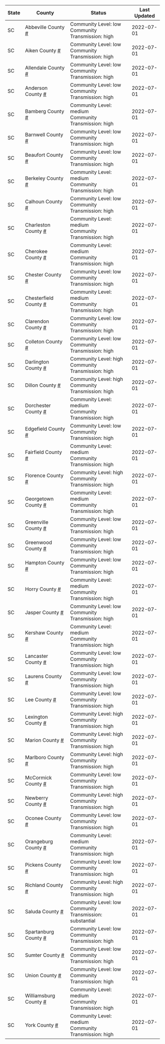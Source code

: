 State | County | Status | Last Updated
--- | --- | --- | --- 
SC | Abbeville County <a href="#abbeville_county">#</a> | <a name="abbeville_county"></a>Community Level: low<br/>Community Transmission: high | 2022-07-01
SC | Aiken County <a href="#aiken_county">#</a> | <a name="aiken_county"></a>Community Level: low<br/>Community Transmission: high | 2022-07-01
SC | Allendale County <a href="#allendale_county">#</a> | <a name="allendale_county"></a>Community Level: low<br/>Community Transmission: high | 2022-07-01
SC | Anderson County <a href="#anderson_county">#</a> | <a name="anderson_county"></a>Community Level: low<br/>Community Transmission: high | 2022-07-01
SC | Bamberg County <a href="#bamberg_county">#</a> | <a name="bamberg_county"></a>Community Level: medium<br/>Community Transmission: high | 2022-07-01
SC | Barnwell County <a href="#barnwell_county">#</a> | <a name="barnwell_county"></a>Community Level: low<br/>Community Transmission: high | 2022-07-01
SC | Beaufort County <a href="#beaufort_county">#</a> | <a name="beaufort_county"></a>Community Level: low<br/>Community Transmission: high | 2022-07-01
SC | Berkeley County <a href="#berkeley_county">#</a> | <a name="berkeley_county"></a>Community Level: medium<br/>Community Transmission: high | 2022-07-01
SC | Calhoun County <a href="#calhoun_county">#</a> | <a name="calhoun_county"></a>Community Level: low<br/>Community Transmission: high | 2022-07-01
SC | Charleston County <a href="#charleston_county">#</a> | <a name="charleston_county"></a>Community Level: medium<br/>Community Transmission: high | 2022-07-01
SC | Cherokee County <a href="#cherokee_county">#</a> | <a name="cherokee_county"></a>Community Level: medium<br/>Community Transmission: high | 2022-07-01
SC | Chester County <a href="#chester_county">#</a> | <a name="chester_county"></a>Community Level: low<br/>Community Transmission: high | 2022-07-01
SC | Chesterfield County <a href="#chesterfield_county">#</a> | <a name="chesterfield_county"></a>Community Level: medium<br/>Community Transmission: high | 2022-07-01
SC | Clarendon County <a href="#clarendon_county">#</a> | <a name="clarendon_county"></a>Community Level: low<br/>Community Transmission: high | 2022-07-01
SC | Colleton County <a href="#colleton_county">#</a> | <a name="colleton_county"></a>Community Level: low<br/>Community Transmission: high | 2022-07-01
SC | Darlington County <a href="#darlington_county">#</a> | <a name="darlington_county"></a>Community Level: high<br/>Community Transmission: high | 2022-07-01
SC | Dillon County <a href="#dillon_county">#</a> | <a name="dillon_county"></a>Community Level: high<br/>Community Transmission: high | 2022-07-01
SC | Dorchester County <a href="#dorchester_county">#</a> | <a name="dorchester_county"></a>Community Level: medium<br/>Community Transmission: high | 2022-07-01
SC | Edgefield County <a href="#edgefield_county">#</a> | <a name="edgefield_county"></a>Community Level: low<br/>Community Transmission: high | 2022-07-01
SC | Fairfield County <a href="#fairfield_county">#</a> | <a name="fairfield_county"></a>Community Level: medium<br/>Community Transmission: high | 2022-07-01
SC | Florence County <a href="#florence_county">#</a> | <a name="florence_county"></a>Community Level: high<br/>Community Transmission: high | 2022-07-01
SC | Georgetown County <a href="#georgetown_county">#</a> | <a name="georgetown_county"></a>Community Level: medium<br/>Community Transmission: high | 2022-07-01
SC | Greenville County <a href="#greenville_county">#</a> | <a name="greenville_county"></a>Community Level: low<br/>Community Transmission: high | 2022-07-01
SC | Greenwood County <a href="#greenwood_county">#</a> | <a name="greenwood_county"></a>Community Level: low<br/>Community Transmission: high | 2022-07-01
SC | Hampton County <a href="#hampton_county">#</a> | <a name="hampton_county"></a>Community Level: low<br/>Community Transmission: high | 2022-07-01
SC | Horry County <a href="#horry_county">#</a> | <a name="horry_county"></a>Community Level: medium<br/>Community Transmission: high | 2022-07-01
SC | Jasper County <a href="#jasper_county">#</a> | <a name="jasper_county"></a>Community Level: low<br/>Community Transmission: high | 2022-07-01
SC | Kershaw County <a href="#kershaw_county">#</a> | <a name="kershaw_county"></a>Community Level: medium<br/>Community Transmission: high | 2022-07-01
SC | Lancaster County <a href="#lancaster_county">#</a> | <a name="lancaster_county"></a>Community Level: low<br/>Community Transmission: high | 2022-07-01
SC | Laurens County <a href="#laurens_county">#</a> | <a name="laurens_county"></a>Community Level: low<br/>Community Transmission: high | 2022-07-01
SC | Lee County <a href="#lee_county">#</a> | <a name="lee_county"></a>Community Level: low<br/>Community Transmission: high | 2022-07-01
SC | Lexington County <a href="#lexington_county">#</a> | <a name="lexington_county"></a>Community Level: high<br/>Community Transmission: high | 2022-07-01
SC | Marion County <a href="#marion_county">#</a> | <a name="marion_county"></a>Community Level: high<br/>Community Transmission: high | 2022-07-01
SC | Marlboro County <a href="#marlboro_county">#</a> | <a name="marlboro_county"></a>Community Level: high<br/>Community Transmission: high | 2022-07-01
SC | McCormick County <a href="#mccormick_county">#</a> | <a name="mccormick_county"></a>Community Level: low<br/>Community Transmission: high | 2022-07-01
SC | Newberry County <a href="#newberry_county">#</a> | <a name="newberry_county"></a>Community Level: high<br/>Community Transmission: high | 2022-07-01
SC | Oconee County <a href="#oconee_county">#</a> | <a name="oconee_county"></a>Community Level: low<br/>Community Transmission: high | 2022-07-01
SC | Orangeburg County <a href="#orangeburg_county">#</a> | <a name="orangeburg_county"></a>Community Level: medium<br/>Community Transmission: high | 2022-07-01
SC | Pickens County <a href="#pickens_county">#</a> | <a name="pickens_county"></a>Community Level: low<br/>Community Transmission: high | 2022-07-01
SC | Richland County <a href="#richland_county">#</a> | <a name="richland_county"></a>Community Level: high<br/>Community Transmission: high | 2022-07-01
SC | Saluda County <a href="#saluda_county">#</a> | <a name="saluda_county"></a>Community Level: low<br/>Community Transmission: substantial | 2022-07-01
SC | Spartanburg County <a href="#spartanburg_county">#</a> | <a name="spartanburg_county"></a>Community Level: low<br/>Community Transmission: high | 2022-07-01
SC | Sumter County <a href="#sumter_county">#</a> | <a name="sumter_county"></a>Community Level: low<br/>Community Transmission: high | 2022-07-01
SC | Union County <a href="#union_county">#</a> | <a name="union_county"></a>Community Level: low<br/>Community Transmission: high | 2022-07-01
SC | Williamsburg County <a href="#williamsburg_county">#</a> | <a name="williamsburg_county"></a>Community Level: medium<br/>Community Transmission: high | 2022-07-01
SC | York County <a href="#york_county">#</a> | <a name="york_county"></a>Community Level: medium<br/>Community Transmission: high | 2022-07-01
